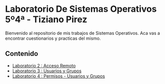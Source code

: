 # Laboratorio De Sistemas Operativos 5º4ª - Tiziano Pirez

Bienvenido al repositorio de mis trabajos de Sistemas Operativos. Aca vas a encontrar cuestionarios y practicas del mismo.

## Contenido

- [Laboratorio 2 : Acceso Remoto](/Laboratorio.2)
- [Laboratorio 3 : Usuarios y Grupos](/Laboratorio.3)
- [Laboratorio 4 : Permisos - Usuarios y Grupos](/Laboratorio.4)
